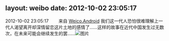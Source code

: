 layout: weibo
date: 2012-10-02 23:05:17
---
<meta name="referrer" content="no-referrer" />

2012-10-02 23:05:17  &nbsp;&nbsp;&nbsp;&nbsp;&nbsp;&nbsp; 来自 <a href="http://app.weibo.com/t/feed/l4RWD" rel="nofollow">Weico.Android</a>
我们这一代人恐怕很难理解上一代人渴望离开却深情留恋这片土地的感情了……这样的故事在近代中国发生过无数次，在未来可能会继续发生的罢…… ​​​
![图片](https://ww3.sinaimg.cn/large/6d2a6003jw1dxh9c9685vj.jpg)
